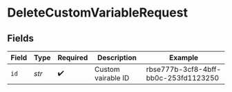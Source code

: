 # DeleteCustomVariableRequest


## Fields

| Field                                | Type                                 | Required                             | Description                          | Example                              |
| ------------------------------------ | ------------------------------------ | ------------------------------------ | ------------------------------------ | ------------------------------------ |
| `id`                                 | *str*                                | :heavy_check_mark:                   | Custom vairable ID                   | rbse777b-3cf8-4bff-bb0c-253fd1123250 |